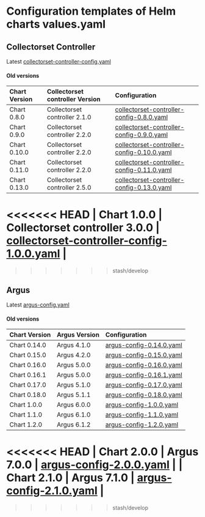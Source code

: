 
# Configuration templates of Helm charts values.yaml  
  
## Collectorset Controller  
Latest [collectorset-controller-config.yaml](https://raw.githubusercontent.com/logicmonitor/k8s-helm-charts/master/config-templates/collectorset-controller/collectorset-controller-config.yaml)  
  
#### Old versions  
  
| Chart Version | Collectorset controller Version |  Configuration | 
| :---- | :---- | :---- |
| Chart 0.8.0 | Collectorset controller 2.1.0  | [collectorset-controller-config-0.8.0.yaml](https://raw.githubusercontent.com/logicmonitor/k8s-helm-charts/master/config-templates/collectorset-controller/versioned/collectorset-controller-config-0.8.0.yaml) |
| Chart 0.9.0 | Collectorset controller 2.2.0  | [collectorset-controller-config-0.9.0.yaml](https://raw.githubusercontent.com/logicmonitor/k8s-helm-charts/master/config-templates/collectorset-controller/versioned/collectorset-controller-config-0.9.0.yaml) |
| Chart 0.10.0 | Collectorset controller 2.2.0  | [collectorset-controller-config-0.10.0.yaml](https://raw.githubusercontent.com/logicmonitor/k8s-helm-charts/master/config-templates/collectorset-controller/versioned/collectorset-controller-config-0.10.0.yaml) |
| Chart 0.11.0 | Collectorset controller 2.2.0  | [collectorset-controller-config-0.11.0.yaml](https://raw.githubusercontent.com/logicmonitor/k8s-helm-charts/master/config-templates/collectorset-controller/versioned/collectorset-controller-config-0.11.0.yaml) |
| Chart 0.13.0 | Collectorset controller 2.5.0  | [collectorset-controller-config-0.13.0.yaml](https://raw.githubusercontent.com/logicmonitor/k8s-helm-charts/master/config-templates/collectorset-controller/versioned/collectorset-controller-config-0.13.0.yaml) |
<<<<<<< HEAD
| Chart 1.0.0 | Collectorset controller 3.0.0  | [collectorset-controller-config-1.0.0.yaml](https://raw.githubusercontent.com/logicmonitor/k8s-helm-charts/master/config-templates/collectorset-controller/versioned/collectorset-controller-config-1.0.0.yaml) |
=======
>>>>>>> stash/develop

## Argus  
Latest [argus-config.yaml](https://raw.githubusercontent.com/logicmonitor/k8s-helm-charts/master/config-templates/argus/argus-config.yaml)

#### Old versions  
  
| Chart Version | Argus Version |  Configuration | 
| :---- | :---- | :---- |
| Chart 0.14.0 | Argus 4.1.0 | [argus-config-0.14.0.yaml](https://raw.githubusercontent.com/logicmonitor/k8s-helm-charts/master/config-templates/argus/versioned/argus-config-0.14.0.yaml) |
| Chart 0.15.0 | Argus 4.2.0 | [argus-config-0.15.0.yaml](https://raw.githubusercontent.com/logicmonitor/k8s-helm-charts/master/config-templates/argus/versioned/argus-config-0.15.0.yaml) |
| Chart 0.16.0 | Argus 5.0.0 | [argus-config-0.16.0.yaml](https://raw.githubusercontent.com/logicmonitor/k8s-helm-charts/master/config-templates/argus/versioned/argus-config-0.16.0.yaml) |
| Chart 0.16.1 | Argus 5.0.0 | [argus-config-0.16.1.yaml](https://raw.githubusercontent.com/logicmonitor/k8s-helm-charts/master/config-templates/argus/versioned/argus-config-0.16.1.yaml) |
| Chart 0.17.0 | Argus 5.1.0 | [argus-config-0.17.0.yaml](https://raw.githubusercontent.com/logicmonitor/k8s-helm-charts/master/config-templates/argus/versioned/argus-config-0.17.0.yaml) |
| Chart 0.18.0 | Argus 5.1.1 | [argus-config-0.18.0.yaml](https://raw.githubusercontent.com/logicmonitor/k8s-helm-charts/master/config-templates/argus/versioned/argus-config-0.18.0.yaml) |
| Chart 1.0.0 | Argus 6.0.0 | [argus-config-1.0.0.yaml](https://raw.githubusercontent.com/logicmonitor/k8s-helm-charts/master/config-templates/argus/versioned/argus-config-1.0.0.yaml) |
| Chart 1.1.0 | Argus 6.1.0 | [argus-config-1.1.0.yaml](https://raw.githubusercontent.com/logicmonitor/k8s-helm-charts/master/config-templates/argus/versioned/argus-config-1.1.0.yaml) |
| Chart 1.2.0 | Argus 6.1.2 | [argus-config-1.2.0.yaml](https://raw.githubusercontent.com/logicmonitor/k8s-helm-charts/master/config-templates/argus/versioned/argus-config-1.2.0.yaml) |
<<<<<<< HEAD
| Chart 2.0.0 | Argus 7.0.0 | [argus-config-2.0.0.yaml](https://raw.githubusercontent.com/logicmonitor/k8s-helm-charts/master/config-templates/argus/versioned/argus-config-2.0.0.yaml) |
| Chart 2.1.0 | Argus 7.1.0 | [argus-config-2.1.0.yaml](https://raw.githubusercontent.com/logicmonitor/k8s-helm-charts/master/config-templates/argus/versioned/argus-config-2.1.0.yaml) |
=======
>>>>>>> stash/develop
